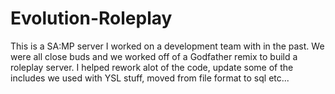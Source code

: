 # Evolution-Roleplay
This is a SA:MP server I worked on a development team with in the past. We were all close buds and we worked off of a Godfather remix to build a roleplay server. I helped rework alot of the code, update some of the includes we used with YSL stuff, moved from file format to sql etc...
